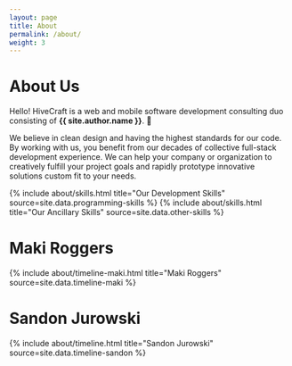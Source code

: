 ```yaml
---
layout: page
title: About
permalink: /about/
weight: 3
---
```


# **About Us**

Hello! HiveCraft is a web and mobile software development consulting duo consisting of **{{ site.author.name }}**. :wave:<br>

We believe in clean design and having the highest standards for our code. By working with us, you benefit from our decades of collective full-stack development experience. We can help your company or organization to creatively fulfill your project goals and rapidly prototype innovative solutions custom fit to your needs.

<div class="row">
{% include about/skills.html title="Our Development Skills" source=site.data.programming-skills %}
{% include about/skills.html title="Our Ancillary Skills" source=site.data.other-skills %}
</div>

# Maki Roggers
<div class="row">
{% include about/timeline-maki.html title="Maki Roggers" source=site.data.timeline-maki %}
</div>

# Sandon Jurowski
<div class="row">
{% include about/timeline.html title="Sandon Jurowski" source=site.data.timeline-sandon %}
</div>
